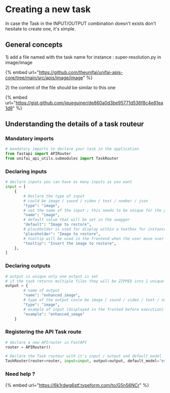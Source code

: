 # Creating a new task

In case the Task in the INPUT/OUTPUT combination doesn't exists don't hesitate to create one, it's simple.



## General concepts

1\) add a file named with the task name for instance : super-resolution.py in image/image

{% embed url="https://github.com/theunifai/unifai-apis-core/tree/main/src/apis/image/image" %}

2\) the content of the file should be similar to this one

{% embed url="https://gist.github.com/jqueguiner/de860a0d3be95771d536f8c4e81ea1d9" %}

## Understanding the details of a task routeur

### Mandatory imports

```python
# mandatory imports to declare your task in the application
from fastapi import APIRouter
from unifai_api_utils.submodules import TaskRouter
```

### Declaring inputs

```python
# declare inputs you can have as many inputs as you want
input = [
    {
        # Declare the type of input
        # could be image / sound / video / text / number / json
        "type": "image",
        # set the name of the input ; this needs to be unique for the given task
        "name": "image",
        # default value that will be set in the swagger
        "default": "Image to restore",
        # placeholder is used for display within a textbox for instance
        "placeholder": "Image to restore",
        # tooltip will be used in the frontend when the user move over the input field for further infos
        "tooltip": "Insert the image to restore",
    },
]

```

### Declaring outputs

```python
# output is unique only one output is set
# if the task returns multiple files they will be ZIPPED into 1 unique archive
output = {
        # name of output
        "name": "enhanced_image",
        # type of the output coule be image / sound / video / text / number / json
        "type": "image",
        # example of input (displayed in the fronted before execution) for now only text is supported but soon image / video / sound will be also supported
        "example": "enhanced_image"
    }
```

### Registering the API Task route

```python
# declare a new APIrouter in FastAPI
router = APIRouter()

# Declare the Task routeur with it's input / output and default_model
TaskRouter(router=router, input=input, output=output, default_model="esrgan")
```

### Need help ?

{% embed url="https://6k1rdwg6stf.typeform.com/to/G5n56NCr" %}

